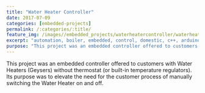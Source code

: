 ```yaml
---
title: "Water Heater Controller"
date: 2017-07-09
categories: [embedded-projects]
permalink: /:categories/:title/
feature_img: /images//embedded_projects/waterheatercontroller/waterheatercontroller_img00.jpg
excerpt: "automation, boiler, embedded, control, domestic, c++, arduino, microcontroller"
purpose: "This project was an embedded controller offered to customers with Water Heaters (Geysers) without thermostat (or built-in temperature regulators). Its purpose was to elevate the need for the customer process of manually switching the Water Heater on and off."
---
```

This project was an embedded controller offered to customers with Water Heaters (Geysers) without thermostat (or built-in temperature regulators). Its purpose was to elevate the need for the customer process of manually switching the Water Heater on and off.
